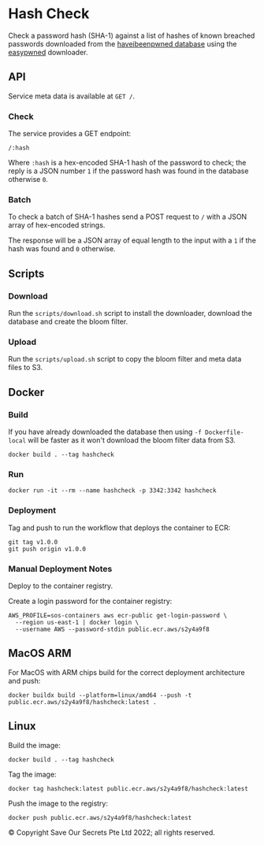 # Hash Check

Check a password hash (SHA-1) against a list of hashes of known breached passwords downloaded from the [haveibeenpwned database](https://haveibeenpwned.com/) using the [easypwned](https://github.com/easybill/easypwned) downloader.

## API

Service meta data is available at `GET /`.

### Check

The service provides a GET endpoint:

```
/:hash
```

Where `:hash` is a hex-encoded SHA-1 hash of the password to check; the reply is a JSON number `1` if the password hash was found in the database otherwise `0`.

### Batch

To check a batch of SHA-1 hashes send a POST request to `/` with a JSON array of hex-encoded strings.

The response will be a JSON array of equal length to the input with a `1` if the hash was found and `0` otherwise.

## Scripts

### Download

Run the `scripts/download.sh` script to install the downloader, download the database and create the bloom filter.

### Upload

Run the `scripts/upload.sh` script to copy the bloom filter and meta data files to S3.

## Docker

### Build

If you have already downloaded the database then using `-f Dockerfile-local` will be faster as it won't download the bloom filter data from S3.

```
docker build . --tag hashcheck
```

### Run

```
docker run -it --rm --name hashcheck -p 3342:3342 hashcheck
```

### Deployment

Tag and push to run the workflow that deploys the container to ECR:

```
git tag v1.0.0
git push origin v1.0.0
```

### Manual Deployment Notes

Deploy to the container registry.

Create a login password for the container registry:

```
AWS_PROFILE=sos-containers aws ecr-public get-login-password \
  --region us-east-1 | docker login \
  --username AWS --password-stdin public.ecr.aws/s2y4a9f8
```

## MacOS ARM

For MacOS with ARM chips build for the correct deployment architecture and push:

```
docker buildx build --platform=linux/amd64 --push -t public.ecr.aws/s2y4a9f8/hashcheck:latest .
```

## Linux

Build the image:

```
docker build . --tag hashcheck
```

Tag the image:

```
docker tag hashcheck:latest public.ecr.aws/s2y4a9f8/hashcheck:latest
```

Push the image to the registry:

```
docker push public.ecr.aws/s2y4a9f8/hashcheck:latest
```

© Copyright Save Our Secrets Pte Ltd 2022; all rights reserved.
